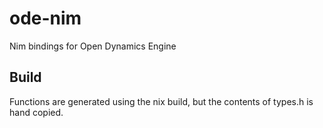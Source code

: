 # ode-nim

Nim bindings for Open Dynamics Engine

## Build

Functions are generated using the nix build, but the contents of types.h is hand
copied.
